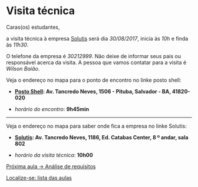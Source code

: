 # Visita técnica

Caras(os) estudantes,

a visita técnica à empresa [Solutis](http://solutis.com.br/index.php) será dia *30/08/2017*, inicia às *10h* e finda às *11h30*.

O telefone da empresa é *30212999*. Não deixe de informar seus pais ou responsável acerca da visita. A pessoa que vamos contatar para a visita é *Wilson Baião*. 

Veja o endereço no mapa para o ponto de encontro no linke posto shell:

- **[Posto Shell](https://goo.gl/maps/vPpLHHYBLGG2): Av. Tancredo Neves, 1506 - Pituba, Salvador - BA, 41820-020**

- *horário do encontro*: **9h45min**

---

Veja o endereço no mapa para saber onde fica a empresa no linke Solutis:

- **[Solutis](https://goo.gl/maps/i79xRKYjztC2): Av. Tancredo Neves, 1186, Ed. Catabas Center, 8 º andar, sala 802**

- *horário da visita técnica*: **10h00**

[Próxima aula -> Análise de requisitos](https://github.com/tmenegaz/db_dendezeiros/blob/master/assunto/ansRequisitos.md#análise-de-requisitos)

[Localize-se: lista das aulas](https://github.com/tmenegaz/db_dendezeiros/blob/master/assunto/lista.md#lista-de-aulas)